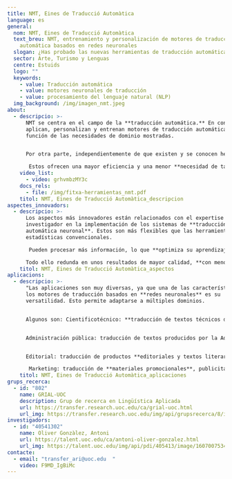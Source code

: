 ```yaml
---
title: NMT, Eines de Traducció Automàtica
language: es
general:
  nom: NMT, Eines de Traducció Automàtica
  text_breu: NMT, entrenamiento y personalización de motores de traducción
    automática basados en redes neuronales
  slogan: ¿Has probado las nuevas herramientas de traducción automática?
  sector: Arte, Turismo y Lenguas
  centre: Estuids
  logo: ""
  keywords:
    - value: Traducción automática
    - value: motores neuronales de traducción
    - value: procesamiento del lenguaje natural (NLP)
  img_background: /img/imagen_nmt.jpeg
about:
  - descripcio: >-
      NMT se centra en el campo de la **traducción automática.** En concreto, se
      aplican, personalizan y entrenan motores de traducción automática en
      función de las necesidades de dominio mostradas. 


      Por otra parte, independientemente de que existen y se conocen herramientas estadísticas, el equipo está especializado en el uso de los **nuevos motores neuronales** que utilizan aprendizaje automático (deep learning).

       Estos ofrecen una mayor eficiencia y una menor **necesidad de tareas de postedición** dado que son capaces de adaptarse a la semántica de cada ámbito (deep learning), que aprenden por sí mismos y ofrecer resultados de elevada fiabilidad y calidad.
    video_list:
      - video: grhvmbzMY3c
    docs_rels:
      - file: /img/fitxa-herramientas_nmt.pdf
    titol: NMT, Eines de Traducció Automàtica_descripcion  
aspectes_innovadors:
  - descripcio: >-
      Los aspectos más innovadores están relacionados con el expertise del grupo
      investigador en la implementación de los sistemas de **traducción
      automática neuronal**. Estos son más flexibles que las herramientas
      estadísticas convencionales.

       Pueden procesar más información, lo que **optimiza su aprendizaje autónomo** (deep learning), adaptándose a la semántica de cada ámbito. 

      Todo ello redunda en unos resultados de mayor calidad, **con menos errores lexicogramaticales,** lo que minimiza el trabajo de posedición, con el ahorro de tiempo para el traductor. Esto permite al lingüista centrarse en la revisión de expresiones complejas y se olvida de las tareas más tediosas.
    titol: NMT, Eines de Traducció Automàtica_aspectos 
aplicacions:
  - descripcio: >-
      "Las aplicaciones son muy diversas, ya que una de las características de
      los motores de traducción basados en **redes neuronales** es su
      versatilidad. Esto permite adaptarse a múltiples dominios. 


      Algunos son: Cientificotécnico: **traducción de textos técnicos de origen industria**l, vinculados a bases de datos técnicos (patentes) o con campos de conocimiento específicos (médicos, farmacéuticos, jurídicos, económicos, de software...). 


      Administración pública: traducción de textos producidos por la Administración (normativos o no). 


      Editorial: traducción de productos **editoriales y textos literarios.**

       Marketing: traducción de **materiales promocionales**, publicitarios o informativos de empresas e instituciones."
    titol: NMT, Eines de Traducció Automàtica_aplicaciones  
grups_recerca:
  - id: "802"
    name: GRIAL-UOC
    description: Grup de recerca en Lingüística Aplicada
    url: https://transfer.research.uoc.edu/ca/grial-uoc.html
    url_img: https://transfer.research.uoc.edu/img/api/grupsrecerca/8/image/1594198022684
investigadors:
  - id: "40541302"
    name: Oliver Gonzàlez, Antoni
    url: https://talent.uoc.edu/ca/antoni-oliver-gonzalez.html
    url_img: https://talent.uoc.edu/img/api/pdi/405413/image/1607007534178
contacte:
  - email: "transfer_ari@uoc.edu  "
    video: F9MD_IgBiMc
---
```

